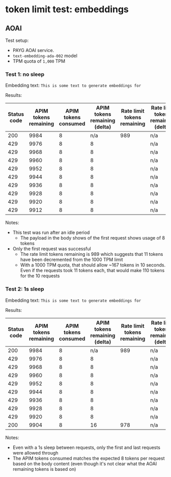 # token limit test: embeddings


## AOAI

Test setup:
- PAYG AOAI service.
- `text-embedding-ada-002` model
- TPM quota of `1,000` TPM

### Test 1: no sleep

Embedding text: `This is some text to generate embeddings for`

Results:

| Status code | APIM tokens remaining | APIM tokens consumed | APIM tokens remaining (delta) | Rate limit tokens remaining | Rate limit tokens remaining (delta) | Body tokens (prompt) |
| ----------- | --------------------- | -------------------- | ----------------------------- | --------------------------- | ----------------------------------- | -------------------- |
| 200         | 9984                  | 8                    | n/a                           | 989                         | n/a                                 | 8                    |
| 429         | 9976                  | 8                    | 8                             |                             | n/a                                 |                      |
| 429         | 9968                  | 8                    | 8                             |                             | n/a                                 |                      |
| 429         | 9960                  | 8                    | 8                             |                             | n/a                                 |                      |
| 429         | 9952                  | 8                    | 8                             |                             | n/a                                 |                      |
| 429         | 9944                  | 8                    | 8                             |                             | n/a                                 |                      |
| 429         | 9936                  | 8                    | 8                             |                             | n/a                                 |                      |
| 429         | 9928                  | 8                    | 8                             |                             | n/a                                 |                      |
| 429         | 9920                  | 8                    | 8                             |                             | n/a                                 |                      |
| 429         | 9912                  | 8                    | 8                             |                             | n/a                                 |                      |

Notes:
* This test was run after an idle period
  * The payload in the body shows of the first request shows usage of 8 tokens
* Only the first request was successful
  * The rate limit tokens remaining is 989 which suggests that 11 tokens have been decremented from the 1000 TPM limit
  * With a 1000 TPM quota, that should allow ~167 tokens in 10 seconds. Even if the requests took 11 tokens each, that would make 110 tokens for the 10 requests

### Test 2: 1s sleep

Embedding text: `This is some text to generate embeddings for`


Results:


| Status code | APIM tokens remaining | APIM tokens consumed | APIM tokens remaining (delta) | Rate limit tokens remaining | Rate limit tokens remaining (delta) | Body tokens (prompt) |
| ----------- | --------------------- | -------------------- | ----------------------------- | --------------------------- | ----------------------------------- | -------------------- |
| 200         | 9984                  | 8                    | n/a                           | 989                         | n/a                                 | 8                    |
| 429         | 9976                  | 8                    | 8                             |                             | n/a                                 |                      |
| 429         | 9968                  | 8                    | 8                             |                             | n/a                                 |                      |
| 429         | 9960                  | 8                    | 8                             |                             | n/a                                 |                      |
| 429         | 9952                  | 8                    | 8                             |                             | n/a                                 |                      |
| 429         | 9944                  | 8                    | 8                             |                             | n/a                                 |                      |
| 429         | 9936                  | 8                    | 8                             |                             | n/a                                 |                      |
| 429         | 9928                  | 8                    | 8                             |                             | n/a                                 |                      |
| 429         | 9920                  | 8                    | 8                             |                             | n/a                                 |                      |
| 200         | 9904                  | 8                    | 16                            | 978                         | n/a                                 | 8                    |


Notes:
* Even with a 1s sleep between requests, only the first and last requests were allowed through
* The APIM tokens consumed matches the expected 8 tokens per request based on the body content (even though it's not clear what the AOAI remaining tokens is based on)

